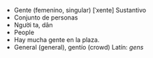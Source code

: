 - Gente (femenino, singular)	[ˈxente]	Sustantivo
- Conjunto de personas
- Người ta, dân
- People
- Hay mucha gente en la plaza.
- General (general), gentío (crowd)	Latín: *gens*